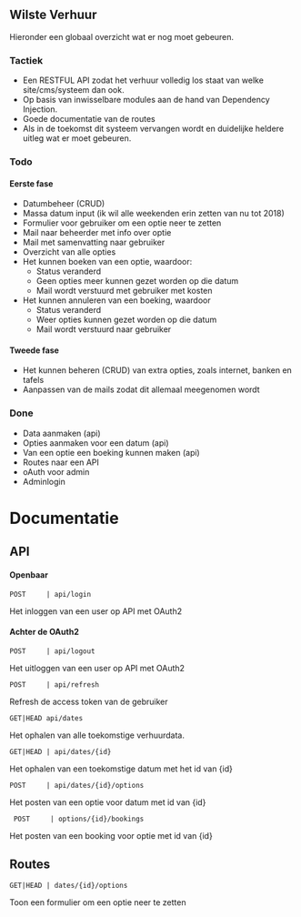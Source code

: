 ## Wilste Verhuur

Hieronder een globaal overzicht wat er nog moet gebeuren.


### Tactiek
- Een RESTFUL API zodat het verhuur volledig los staat van welke site/cms/systeem dan ook. 
- Op basis van inwisselbare modules aan de hand van Dependency Injection.
- Goede documentatie van de routes
- Als in de toekomst dit systeem vervangen wordt en duidelijke heldere uitleg wat er moet gebeuren.

### Todo

#### Eerste fase
- Datumbeheer (CRUD)
- Massa datum input (ik wil alle weekenden erin zetten van nu tot 2018)
- Formulier voor gebruiker om een optie neer te zetten
- Mail naar beheerder met info over optie
- Mail met samenvatting naar gebruiker
- Overzicht van alle opties
- Het kunnen boeken van een optie, waardoor:
    - Status veranderd
    - Geen opties meer kunnen gezet worden op die datum
    - Mail wordt verstuurd met gebruiker met kosten
- Het kunnen annuleren van een boeking, waardoor    
    - Status veranderd
    - Weer opties kunnen gezet worden op die datum
    - Mail wordt verstuurd naar gebruiker
    
#### Tweede fase
- Het kunnen beheren (CRUD) van extra opties, zoals internet, banken en tafels
- Aanpassen van de mails zodat dit allemaal meegenomen wordt

### Done
+ Data aanmaken (api)
+ Opties aanmaken voor een datum (api)
+ Van een optie een boeking kunnen maken (api)
+ Routes naar een API
+ oAuth voor admin
+ Adminlogin

    
# Documentatie

## API

#### Openbaar

```POST     | api/login      ```           
         
Het inloggen van een user op API met OAuth2

#### Achter de OAuth2

```POST     | api/logout```

Het uitloggen van een user op API met OAuth2

```POST     | api/refresh```

Refresh de access token van de gebruiker

```GET|HEAD api/dates```

Het ophalen van alle toekomstige verhuurdata. 

```GET|HEAD | api/dates/{id}```

Het ophalen van een toekomstige datum met het id van {id}

```POST     | api/dates/{id}/options```

Het posten van een optie voor datum met id van {id}

``` POST     | options/{id}/bookings```

Het posten van een booking voor optie met id van {id}

## Routes
```GET|HEAD | dates/{id}/options```

Toon een formulier om een optie neer te zetten




